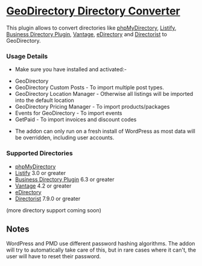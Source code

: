 # [GeoDirectory Directory Converter](https://wpgeodirectory.com/downloads/directory-converter/) #

This plugin allows to convert directories like [phpMyDirectory](https://wordpress.org/plugins/phpmydirectory/), [Listify](https://astoundify.com/products/listify/), [Business Directory Plugin](https://wordpress.org/plugins/business-directory-plugin/), [Vantage](https://www.appthemes.com/themes/vantage/), [eDirectory](https://www.edirectory.com/) and [Directorist](https://www.directorist.com/) to GeoDirectory.

### Usage Details ###

- Make sure you have installed and activated:-

* GeoDirectory
* GeoDirectory Custom Posts - To import multiple post types.
* GeoDirectory Location Manager - Otherwise all listings will be imported into the default location
* GeoDirectory Pricing Manager - To import products/packages
* Events for GeoDirectory - To import events
* GetPaid - To import invoices and discount codes

- The addon can only run on a fresh install of WordPress as most data will be overridden, including user accounts.

### Supported Directories ###

* [phpMyDirectory](https://wordpress.org/plugins/phpmydirectory/)
* [Listify](https://astoundify.com/products/listify/) 3.0 or greater
* [Business Directory Plugin](https://wordpress.org/plugins/business-directory-plugin/) 6.3 or greater
* [Vantage](https://www.appthemes.com/themes/vantage/) 4.2 or greater
* [eDirectory](https://www.edirectory.com/)
* [Directorist](https://directorist.com/) 7.9.0 or greater

(more directory support coming soon)

## Notes ###

WordPress and PMD use different password hashing algorithms. The addon will try to automatically take care of this, but in rare cases where it can't, the user will have to reset their password.